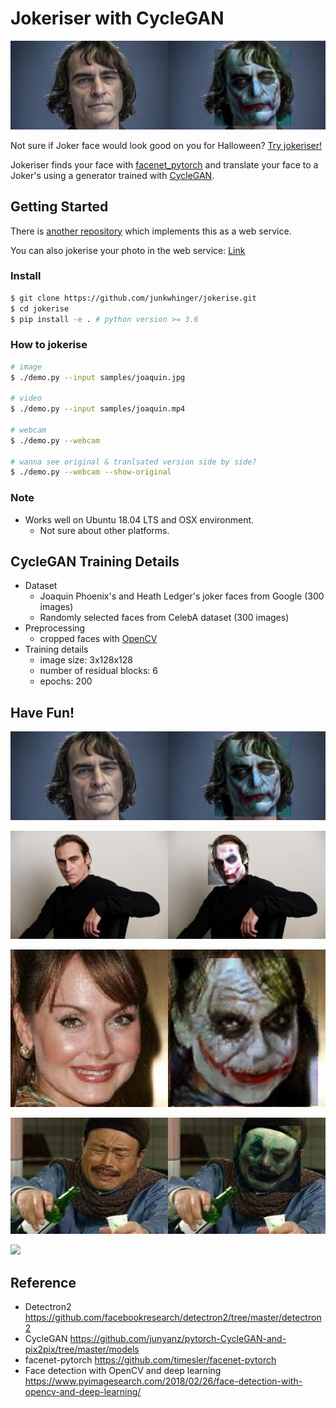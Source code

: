 # Jokeriser with CycleGAN

![](translated_samples/joaquin.jpg)

Not sure if Joker face would look good on you for Halloween?
[Try jokeriser!](https://jokerise.hyojun.me)

Jokeriser finds your face with [facenet_pytorch](https://github.com/timesler/facenet-pytorch)
and translate your face to a Joker's using a generator trained with [CycleGAN](https://arxiv.org/pdf/1703.10593.pdf).

## Getting Started

There is [another repository](https://github.com/devinjeon/jokerise-web)
which implements this as a web service.

You can also jokerise your photo in the web service: [Link](https://jokerise.hyojun.me)

### Install

```bash
$ git clone https://github.com/junkwhinger/jokerise.git
$ cd jokerise
$ pip install -e . # python version >= 3.6
```

### How to jokerise

```bash
# image
$ ./demo.py --input samples/joaquin.jpg

# video
$ ./demo.py --input samples/joaquin.mp4

# webcam
$ ./demo.py --webcam

# wanna see original & tranlsated version side by side?
$ ./demo.py --webcam --show-original
```

### Note

- Works well on Ubuntu 18.04 LTS and OSX environment.
  - Not sure about other platforms.

## CycleGAN Training Details

- Dataset
  - Joaquin Phoenix's and Heath Ledger's joker faces from Google (300 images)
  - Randomly selected faces from CelebA dataset (300 images)
- Preprocessing
  - cropped faces with [OpenCV](https://www.pyimagesearch.com/2018/02/26/face-detection-with-opencv-and-deep-learning/)
- Training details
  - image size: 3x128x128
  - number of residual blocks: 6
  - epochs: 200

## Have Fun!

![](translated_samples/joaquin.jpg)

![](translated_samples/joaquin2.jpg)

![](translated_samples/lady.jpg)

![](translated_samples/kim.jpg)

![](translated_samples/joaquin.gif)

## Reference

- Detectron2 https://github.com/facebookresearch/detectron2/tree/master/detectron2
- CycleGAN https://github.com/junyanz/pytorch-CycleGAN-and-pix2pix/tree/master/models
- facenet-pytorch https://github.com/timesler/facenet-pytorch
- Face detection with OpenCV and deep learning https://www.pyimagesearch.com/2018/02/26/face-detection-with-opencv-and-deep-learning/

